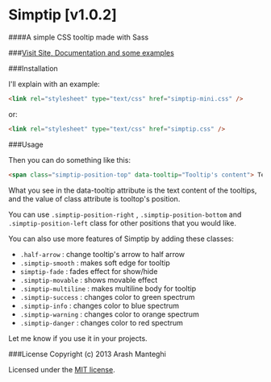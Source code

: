 # Simptip [v1.0.2]
####A simple CSS tooltip made with Sass

###[Visit Site, Documentation and some examples](http://arashm.net/lab/simptip/)


###Installation

I'll explain with an example:
```html
<link rel="stylesheet" type="text/css" href="simptip-mini.css" />
```
or:
```html
<link rel="stylesheet" type="text/css" href="simptip.css" />
```

###Usage

Then you can do something like this:
```html
<span class="simptip-position-top" data-tooltip="Tooltip's content"> Text </span>
```
What you see in the data-tooltip attribute is the text content of the tooltips, and the value of class attribute is tooltop's position.

You can use `.simptip-position-right` , `.simptip-position-bottom` and `.simptip-position-left` class for other positions that you would like.

You can also use more features of Simptip by adding these classes:
- `.half-arrow` : change tooltip's arrow to half arrow
- `.simptip-smooth` : makes soft edge for tooltip
- `simptip-fade` : fades effect for show/hide
- `.simptip-movable` : shows movable effect
- `.simptip-multiline` : makes multiline body for tooltip
- `.simptip-success` : changes color to green spectrum
- `.simptip-info` : changes color to blue spectrum
- `.simptip-warning` : changes color to orange spectrum
- `.simptip-danger` : changes color to red spectrum

Let me know if you use it in your projects.

###License
Copyright (c) 2013 Arash Manteghi

Licensed under the [MIT license](http://opensource.org/licenses/MIT).
